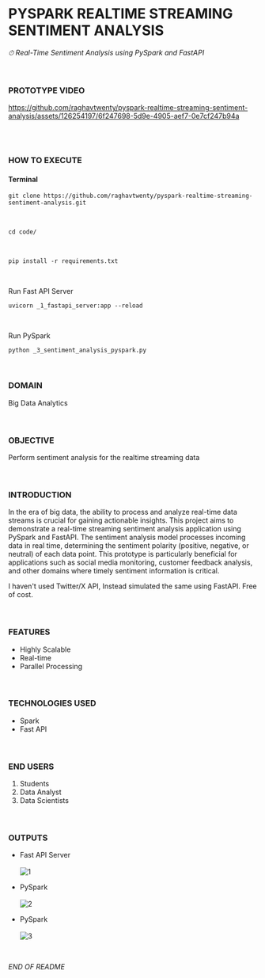 # PYSPARK REALTIME STREAMING SENTIMENT ANALYSIS
_⏱ Real-Time Sentiment Analysis using PySpark and FastAPI_
<br><br><br>


### PROTOTYPE VIDEO
https://github.com/raghavtwenty/pyspark-realtime-streaming-sentiment-analysis/assets/126254197/6f247698-5d9e-4905-aef7-0e7cf247b94a

<br><br>

### HOW TO EXECUTE

#### Terminal

```
git clone https://github.com/raghavtwenty/pyspark-realtime-streaming-sentiment-analysis.git
```
<br>

```
cd code/
```
<br>

```
pip install -r requirements.txt
```
<br>

Run Fast API Server

```
uvicorn _1_fastapi_server:app --reload
```
<br>

Run PySpark

```
python _3_sentiment_analysis_pyspark.py
```
<br>


### DOMAIN

Big Data Analytics
<br><br><br>


### OBJECTIVE

Perform sentiment analysis for the realtime streaming data
<br><br><br>

### INTRODUCTION

In the era of big data, the ability to process and analyze real-time data streams is crucial for gaining actionable insights. This project aims to demonstrate a real-time streaming sentiment analysis application using PySpark and FastAPI. The sentiment analysis model processes incoming data in real time, determining the sentiment polarity (positive, negative, or neutral) of each data point. This prototype is particularly beneficial for applications such as social media monitoring, customer feedback analysis, and other domains where timely sentiment information is critical.

I haven't used Twitter/X API, Instead simulated the same using FastAPI. Free of cost.
<br><br><br>


### FEATURES

- Highly Scalable
- Real-time
- Parallel Processing
<br><br><br>


### TECHNOLOGIES USED

- Spark <br>
- Fast API 
<br><br><br>


### END USERS

1. Students
2. Data Analyst
3. Data Scientists 
<br><br><br>


### OUTPUTS

- Fast API Server <br><br>
![1](https://github.com/raghavtwenty/pyspark-realtime-streaming-sentiment-analysis/assets/126254197/5893cdf6-d9a1-425f-a9a4-77cbe7501612)


- PySpark <br><br>
![2](https://github.com/raghavtwenty/pyspark-realtime-streaming-sentiment-analysis/assets/126254197/724e8bf9-4dfe-40ee-821a-2f20231b0dd1)


- PySpark <br><br>
![3](https://github.com/raghavtwenty/pyspark-realtime-streaming-sentiment-analysis/assets/126254197/6482939f-dac3-4258-bba2-25bc9578b74d)

<br>

_END OF README_
